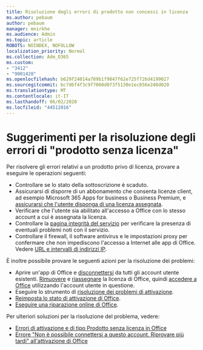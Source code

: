 ```yaml
---
title: Risoluzione degli errori di prodotto non concessi in licenza
ms.author: pebaum
author: pebaum
manager: mnirkhe
ms.audience: Admin
ms.topic: article
ROBOTS: NOINDEX, NOFOLLOW
localization_priority: Normal
ms.collection: Adm_O365
ms.custom:
- "3412"
- "9001428"
ms.openlocfilehash: b629f24014a789b1f9847f62e725f726d4199027
ms.sourcegitcommit: bc7d6f4f3c9f7060d073f5130e1ec856e248d020
ms.translationtype: MT
ms.contentlocale: it-IT
ms.lasthandoff: 06/02/2020
ms.locfileid: "44512016"
---
```

# <a name="suggestions-for-solving-unlicensed-product-errors"></a>Suggerimenti per la risoluzione degli errori di "prodotto senza licenza"

Per risolvere gli errori relativi a un prodotto privo di licenza, provare a eseguire le operazioni seguenti:

- Controllare se lo stato della sottoscrizione è scaduto.
- Assicurarsi di disporre di un abbonamento che consenta licenze client, ad esempio Microsoft 365 Apps for business o Business Premium, e [assicurarsi che l'utente disponga di una licenza assegnata](https://docs.microsoft.com/microsoft-365/admin/add-users/add-users). 
- Verificare che l'utente sia abilitato all'accesso a Office con lo stesso account a cui è assegnata la licenza.
- Controllare la [pagina integrità del servizio](https://docs.microsoft.com/office365/enterprise/view-service-health) per verificare la presenza di eventuali problemi noti con il servizio.
- Controllare il firewall, il software antivirus e le impostazioni proxy per confermare che non impediscono l'accesso a Internet alle app di Office. Vedere [URL e intervalli di indirizzi IP](https://docs.microsoft.com/office365/enterprise/urls-and-ip-address-ranges).

È inoltre possibile provare le seguenti azioni per la risoluzione dei problemi: 

- Aprire un'app di Office e [disconnettersi](https://support.office.com/article/5a20dc11-47e9-4b6f-945d-478cb6d92071) da tutti gli account utente esistenti. [Rimuovere](https://docs.microsoft.com/microsoft-365/admin/manage/remove-licenses-from-users) e [riassegnare](https://docs.microsoft.com/microsoft-365/admin/manage/assign-licenses-to-users) la licenza di Office, quindi [accedere a Office](https://support.office.com/article/628ea040-f265-49de-b986-be09c3ebf8a9) utilizzando l'account utente in questione.
- Eseguire lo strumento di [risoluzione dei problemi di attivazione](https://aka.ms/SARA-OfficeActivation-Alchemy).
- [Reimposta lo stato di attivazione di Office](https://docs.microsoft.com/office365/troubleshoot/activation/reset-office-365-proplus-activation-state). 
- [Eseguire una riparazione online di Office](https://support.office.com/Article/7821d4b6-7c1d-4205-aa0e-a6b40c5bb88b).

Per ulteriori soluzioni per la risoluzione del problema, vedere: 

- [Errori di attivazione e di tipo Prodotto senza licenza in Office](https://support.office.com/Article/0d23d3c0-c19c-4b2f-9845-5344fedc4380)
- [Errore "Non è possibile connettersi a questo account. Riprovare più tardi" all'attivazione di Office](https://docs.microsoft.com/office/troubleshoot/activation-installation/issue-when-activate-office-from-office-365)